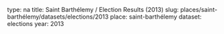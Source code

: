 type: na
title: Saint Barthélemy / Election Results (2013)
slug: places/saint-barthélemy/datasets/elections/2013
place: saint-barthélemy
dataset: elections
year: 2013

